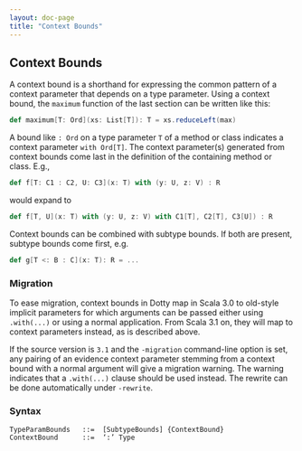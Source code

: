 ```yaml
---
layout: doc-page
title: "Context Bounds"
---
```


## Context Bounds

A context bound is a shorthand for expressing the common pattern of a context parameter that depends on a type parameter. Using a context bound, the `maximum` function of the last section can be written like this:
```scala
def maximum[T: Ord](xs: List[T]): T = xs.reduceLeft(max)
```
A bound like `: Ord` on a type parameter `T` of a method or class indicates a context parameter `with Ord[T]`. The context parameter(s) generated from context bounds come last in the definition of the containing method or class. E.g.,
```scala
def f[T: C1 : C2, U: C3](x: T) with (y: U, z: V) : R
```
would expand to
```scala
def f[T, U](x: T) with (y: U, z: V) with C1[T], C2[T], C3[U]) : R
```
Context bounds can be combined with subtype bounds. If both are present, subtype bounds come first, e.g.
```scala
def g[T <: B : C](x: T): R = ...
```

### Migration

To ease migration, context bounds in Dotty map in Scala 3.0 to old-style implicit parameters
for which arguments can be passed either using `.with(...)` or using a normal application.
From Scala 3.1 on, they will map to context parameters instead, as is described above.

If the source version is `3.1` and the `-migration` command-line option is set, any pairing of an evidence
context parameter stemming from a context bound with a normal argument will give a migration
warning. The warning indicates that a `.with(...)` clause should be used instead. The rewrite can be
done automatically under `-rewrite`.

### Syntax

```
TypeParamBounds   ::=  [SubtypeBounds] {ContextBound}
ContextBound      ::=  ‘:’ Type
```
